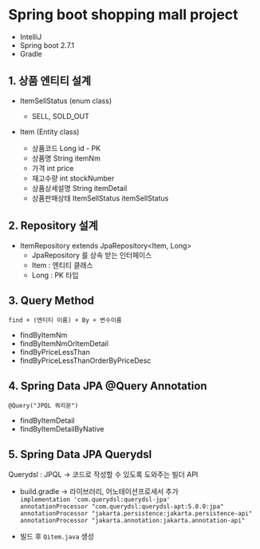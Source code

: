 # Spring boot shopping mall project

- IntelliJ  
- Spring boot 2.7.1  
- Gradle

## 1. 상품 엔티티 설계
- ItemSellStatus (enum class)  
  - SELL, SOLD_OUT

- Item (Entity class)  
  - 상품코드 Long id - PK  
  - 상품명 String itemNm  
  - 가격 int price  
  - 재고수량 int stockNumber  
  - 상품상세설명 String itemDetail  
  - 상품판매상태 ItemSellStatus itemSellStatus
  
## 2. Repository 설계

- ItemRepository extends JpaRepository<Item, Long>  
  - JpaRepository 를 상속 받는 인터페이스
  - Item : 엔티티 클래스
  - Long : PK 타입
  
## 3. Query Method

`find + (엔티티 이름) + By + 변수이름`

- findByItemNm
- findByItemNmOrItemDetail
- findByPriceLessThan
- findByPriceLessThanOrderByPriceDesc

## 4. Spring Data JPA @Query Annotation

`@Query("JPQL 쿼리문")`

- findByItemDetail
- findByItemDetailByNative

## 5. Spring Data JPA Querydsl

Querydsl : JPQL -> 코드로 작성할 수 있도록 도와주는 빌더 API

- build.gradle -> 라이브러리, 어노테이션프로세서 추가  
  `implementation 'com.querydsl:querydsl-jpa'`  
  `annotationProcessor "com.querydsl:querydsl-apt:5.0.0:jpa"`  
  `annotationProcessor "jakarta.persistence:jakarta.persistence-api"`  
  `annotationProcessor "jakarta.annotation:jakarta.annotation-api"`

- 빌드 후 `Qitem.java` 생성 